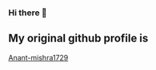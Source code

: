 ### Hi there 👋

## My original github profile is  

<a href = "https://github.com/Anant-mishra1729">Anant-mishra1729</a>
